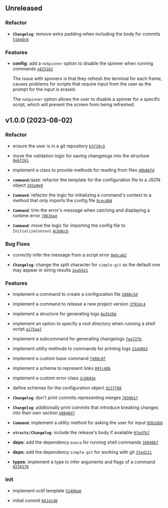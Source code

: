 ## Unreleased

### Refactor

- **`Changelog`**: remove extra padding when including the body for commits <code>[51bddc6](https://github.com/norviah/bump/commit/51bddc64fd6920a04a5ffbf91853ce0892954d82)</code>

### Features

- **config**: add a `noSpinner` option to disable the spinner when running commands <code>[e825162](https://github.com/norviah/bump/commit/e8251625b439e25754da3a3a381c217bb2da3c01)</code>

	The issue with spinners is that they refresh the terminal for each
	frame, causes problems for scripts that require input from the user as
	the prompt for the input is erased.
	
	The `noSpinner` option allows the user to disable a spinner for a
	specific script, which will prevent the screen from being refreshed.

## v1.0.0 (2023-08-02)

### Refactor

- ensure the user is in a git repository <code>[b3728c9](https://github.com/norviah/bump/commit/b3728c9ce85f1ffcf884d8796b667e20a20d89f9)</code>

- move the validation logic for saving changelogs into the  structure <code>[0ebf261](https://github.com/norviah/bump/commit/0ebf26188bb8688341c3686a9435293389783e24)</code>

- implement a class to provide methods for reading from files <code>[48b68fd](https://github.com/norviah/bump/commit/48b68fdd452fc7b32442fd9c06cc5a7e8d72cbc6)</code>

- **`command/init`**: refactor the template for the configuration file to a JSON object <code>[191e0e9](https://github.com/norviah/bump/commit/191e0e914f8afb100a578e8046751e839452fc77)</code>

- **`Command`**: refactor the logic for initializing a command's context to a method that only imports the config file <code>[9cec404](https://github.com/norviah/bump/commit/9cec404c95ee83320fbfd52f8adb87c36de5a787)</code>

- **`Command`**: trim the error's message when catching and displaying a runtime error <code>[7861bae](https://github.com/norviah/bump/commit/7861baea2cc2c022ad269b4873652cd132df1428)</code>

- **`Command`**: move the logic for importing the config file to `InitializeContext` <code>[4c6decb](https://github.com/norviah/bump/commit/4c6decb6ccd15fce36e2b38ac6cc826348f522f3)</code>

### Bug Fixes

- correctly infer the message from a script error <code>[0ebca62](https://github.com/norviah/bump/commit/0ebca62577770709ff3b14a47a0f21fff8e56dd8)</code>

- **`Changelog`**: change the split character for `simple-git` as the default one may appear in string results <code>[2ea5421](https://github.com/norviah/bump/commit/2ea5421b886769ecc3253247c91d026ce0fbdbd6)</code>

### Features

- implement a command to create a configuration file <code>[2888c5d](https://github.com/norviah/bump/commit/2888c5d00a426ed0238f7c57fa705b8c78c8d810)</code>

- implement a command to release a new project version <code>[3f924c4](https://github.com/norviah/bump/commit/3f924c42e7167ea02e490315b28619b49127da80)</code>

- implement a structure for generating logs <code>[8e2b1bb](https://github.com/norviah/bump/commit/8e2b1bb2796f436e8c6fff14f2f03a650ba8a464)</code>

- implement an option to specify a root directory when running a shell script <code>[a175aa7](https://github.com/norviah/bump/commit/a175aa708fcd3e99cee05df790b877073ee23982)</code>

- implement a subcommand for generating changelogs <code>[fee72fb](https://github.com/norviah/bump/commit/fee72fb50dc02ff40c7465370bcae95880ee6f21)</code>

- implement utility methods to commands for printing logs <code>[31dd863](https://github.com/norviah/bump/commit/31dd86364177b217d43e739cf3b05267a82c4472)</code>

- implement a custom base command <code>[f490c8f](https://github.com/norviah/bump/commit/f490c8f81b6507bb70e07b25eab355ef1dbac8d8)</code>

- implement a schema to represent links <code>[09fc40b](https://github.com/norviah/bump/commit/09fc40ba6ac388616b7a63b2cd25af5486b10dd3)</code>

- implement a custom error class <code>[2cb603e](https://github.com/norviah/bump/commit/2cb603ea9f9f490b9e4b9f1ee74c2feec11e22bf)</code>

- define schemas for the configuration object <code>[d137f88](https://github.com/norviah/bump/commit/d137f884086f15a0c5adeeb4ace1207bff5ab4b4)</code>

- **`Changelog`**: don't print commits representing merges <code>[7650b1f](https://github.com/norviah/bump/commit/7650b1fb728fec7dae4d6d7d106c063fae7bc977)</code>

- **`Changelog`**: additionally print commits that introduce breaking changes into their own section <code>[b0840d7](https://github.com/norviah/bump/commit/b0840d71522c26ef92cf97712bacede596f1d3e6)</code>

- **`Command`**: implement a utility method for asking the user for input <code>[95b1dbb](https://github.com/norviah/bump/commit/95b1dbb11659497c87be8b17db1156033d0b2737)</code>

- **`structs/Changelog`**: include the release's body if available <code>[97edfb7](https://github.com/norviah/bump/commit/97edfb770565fbed056e2a03857fc6e47af38a65)</code>

- **deps**: add the dependency `execa` for running shell commands <code>[10948b7](https://github.com/norviah/bump/commit/10948b7c7ca63244fff8a528d1d9f44ca8fde9e6)</code>

- **deps**: add the dependency `simple-git` for working with git <code>[37ed211](https://github.com/norviah/bump/commit/37ed211f5d3aa5e51fd285188b2ede5543526c60)</code>

- **types**: implement a type to infer arguments and flags of a command <code>[8218176](https://github.com/norviah/bump/commit/82181766670379f35458f800a55279115d17de09)</code>

### Init

- implement oclif template <code>[52408a6](https://github.com/norviah/bump/commit/52408a665516a9d3901c33db7d2be50aedbadf2d)</code>

- initial commit <code>[b61d1d0](https://github.com/norviah/bump/commit/b61d1d0c41d6e24973b40755dffa25f823a2fa65)</code>